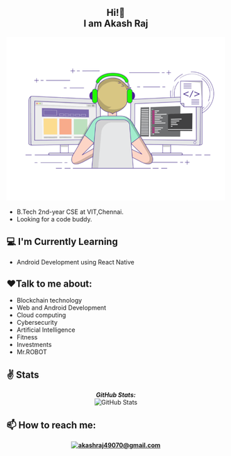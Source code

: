 
<h2 align="center">Hi!👋 <br>I am Akash Raj</h2>

![Lakshmanan Meiyappan Banner Image](./coding-freak.gif)


- B.Tech 2nd-year CSE at VIT,Chennai. 
- Looking for a code buddy.


<h2>💻 I'm Currently Learning</h2>

- Android Development using React Native


<h2>❤️Talk to me about:</h2>

- Blockchain technology
- Web and Android Development
- Cloud computing
- Cybersecurity
- Artificial Intelligence
- Fitness
- Investments
- Mr.ROBOT



<h2>✌️ Stats</h2>

<div>
  
  <p align="center">
  <b><em>GitHub Stats:</em></b> <br/>
    <img src="https://github-readme-streak-stats.herokuapp.com/?user=Akash-Raj-ST" alt="GitHub Stats" />
  <b>
</div>


    

<h2>📫 How to reach me:</h2>

<div align="center">

<a href="mailto:akashraj49070@gmail.com">![akashraj49070@gmail.com](https://img.shields.io/badge/Gmail-D14836?style=for-the-badge&logo=gmail&logoColor=white)</a> 

</div>
